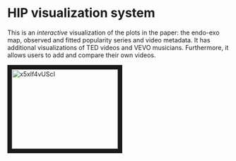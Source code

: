 # HIP visualization system
This is an *interactive* visualization of the plots in the paper: the endo-exo map, observed and fitted popularity series and video metadata.
It has additional visualizations of TED videos and VEVO musicians.
Furthermore, it allows users to add and compare their own videos.

<a href="http://www.youtube.com/watch?feature=player_embedded&v=x5xIf4vUScI
" target="_blank"><img src="http://img.youtube.com/vi/x5xIf4vUScI/0.jpg" 
alt="x5xIf4vUScI" width="240" height="180" border="10" /></a>
